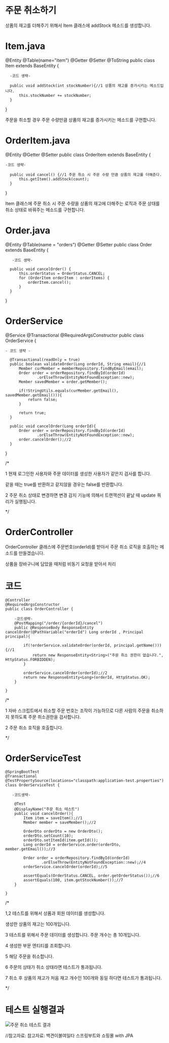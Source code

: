 주문 취소하기
===

상품의 재고를 더해주기 위해서 Item 클래스에 addStock 메소드를 생성합니다.

Item.java
===

  @Entity
  @Table(name="item")
  @Getter
  @Setter
  @ToString
  public class Item extends BaseEntity {

      -코드 생략-

      public void addStock(int stockNumber){//1 상품의 재고를 증가시키는 메소드입니다.
          this.stockNumber += stockNumber;
      }

  }

주문을 취소할 경우 주문 수량만큼 상품의 재고를 증가시키는 메소드를 구현합니다.

OrderItem.java
===

  @Entity
  @Getter @Setter
  public class OrderItem extends BaseEntity {

    -코드 생략-

      public void cancel() {//1 주문 취소 시 주문 수량 만큼 상품의 재고를 더해준다.
          this.getItem().addStock(count);
      }

  }


Item 클래스에 주문 취소 시 주문 수량을 상품의 재고에 더해주는 로직과 주문 상태를 취소 상태로 바꿔주는 메소드를 구현합니다.

Order.java
===

  @Entity
  @Table(name = "orders")
  @Getter @Setter
  public class Order extends BaseEntity {

       -코드 생략-

      public void cancelOrder() {
          this.orderStatus = OrderStatus.CANCEL;
          for (OrderItem orderItem : orderItems) {
              orderItem.cancel();
          }
      }

}

OrderService
===


  @Service
  @Transactional
  @RequiredArgsConstructor
  public class OrderService {

    - 코드 생략 -

      @Transactional(readOnly = true)
      public boolean validateOrder(Long orderId, String email){//1
          Member curMember = memberRepository.findByEmail(email);
          Order order = orderRepository.findById(orderId)
                  .orElseThrow(EntityNotFoundException::new);
          Member savedMember = order.getMember();

          if(!StringUtils.equals(curMember.getEmail(), savedMember.getEmail())){
              return false;
          }

          return true;
      }

      public void cancelOrder(Long orderId){
          Order order = orderRepository.findById(orderId)
                  .orElseThrow(EntityNotFoundException::new);
          order.cancelOrder();//2
      }

  }

/*

1 현재 로그인한 사용자와 주문 데이터를 생성한 사용자가 같은지 검사를 합니다.

같을 때는 true를 반환하고 같지않을 경우는 false를 반환합니다.

2 주문 취소 상태로 변경하면 변경 감지 기능에 의해서 트랜잭션이 끝날 때 update 쿼리가 실행됩니다.

*/

OrderController
===

OrderController 클래스에 주문번호(orderId)를 받아서 주문 취소 로직을 호출하는 메소드를 만들겠습니다.

상품을 장바구니에 담았을 때처럼 비동기 요청을 받아서 처리

코드
==

    @Controller
    @RequiredArgsConstructor
    public class OrderController {

        -코드생략-
        @PostMapping("/order/{orderId}/cancel")
        public @ResponseBody ResponseEntity cancelOrder(@PathVariable("orderId") Long orderId , Principal principal){

            if(!orderService.validateOrder(orderId, principal.getName())){//1
                return new ResponseEntity<String>("주문 취소 권한이 없습니다.", HttpStatus.FORBIDDEN);
            }

            orderService.cancelOrder(orderId);//2
            return new ResponseEntity<Long>(orderId, HttpStatus.OK);
        }

    }

/*

1 자바 스크립트에서 취소할 주문 번호는 조작이 가능하므로 다른 사람의 주문을 취소하지 못하도록 주문 취소권한을 검사합니다.

2 주문 취소 호직을 호출합니다.

*/

OrderServiceTest
===

    @SpringBootTest
    @Transactional
    @TestPropertySource(locations="classpath:application-test.properties")
    class OrderServiceTest {

       -코드생략-

        @Test
        @DisplayName("주문 취소 테스트")
        public void cancelOrder(){
            Item item = saveItem();//1
            Member member = saveMember();//2

            OrderDto orderDto = new OrderDto();
            orderDto.setCount(10);
            orderDto.setItemId(item.getId());
            Long orderId = orderService.order(orderDto, member.getEmail());//3

            Order order = orderRepository.findById(orderId)
                    .orElseThrow(EntityNotFoundException::new);//4
            orderService.cancelOrder(orderId);//5

            assertEquals(OrderStatus.CANCEL, order.getOrderStatus());//6
            assertEquals(100, item.getStockNumber());//7
        }

    }

/*

1,2 테스트를 위해서 상품과 회원 데이터를 생성합니다.

생성한 상품의 재고는 100개입니다.

3 테스트를 위해서 주문 데이터를 생성합니다. 주문 개수는 총 10개입니다.

4 생성한 부문 엔티티를 조회합니다.

5 해당 주문을 취소합니다.

6 주문의 상태가 취소 상태라면 테스트가 통과됩니다.

7 취소 후 상품의 재고가 처음 재고 개수인 100개와 동일 하다면 테스트가 통과됩니다.

*/

테스트 실행결과
===

![주문 취소 테스트 결과](https://github.com/kmh0128/SpringBoot/assets/100178951/e4c156d9-d3cd-4e30-83bc-9997693812f4)


//참고자료: 참고자료: 백견이불여일타 스프링부트와 쇼핑몰 with JPA

